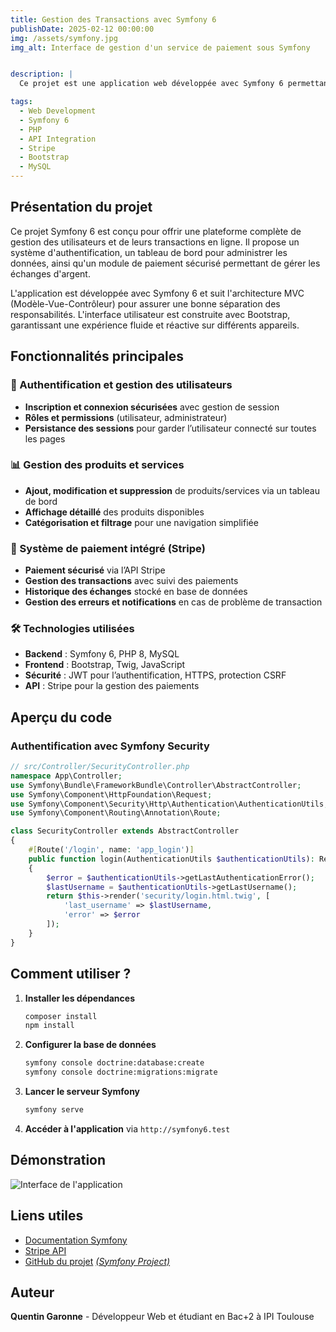 ```yaml
---
title: Gestion des Transactions avec Symfony 6
publishDate: 2025-02-12 00:00:00
img: /assets/symfony.jpg
img_alt: Interface de gestion d'un service de paiement sous Symfony


description: |
  Ce projet est une application web développée avec Symfony 6 permettant aux utilisateurs de gérer leurs transactions en ligne. Il inclut un module de gestion des utilisateurs, une administration des produits et services, ainsi qu'un service d'échange d'argent via Stripe. Pensée pour être sécurisée et évolutive, l'application s'intègre parfaitement avec des outils modernes et suit les bonnes pratiques du développement web.

tags:
  - Web Development
  - Symfony 6
  - PHP
  - API Integration
  - Stripe
  - Bootstrap
  - MySQL
---
```


## Présentation du projet
Ce projet Symfony 6 est conçu pour offrir une plateforme complète de gestion des utilisateurs et de leurs transactions en ligne. Il propose un système d'authentification, un tableau de bord pour administrer les données, ainsi qu'un module de paiement sécurisé permettant de gérer les échanges d'argent.

L'application est développée avec Symfony 6 et suit l'architecture MVC (Modèle-Vue-Contrôleur) pour assurer une bonne séparation des responsabilités. L'interface utilisateur est construite avec Bootstrap, garantissant une expérience fluide et réactive sur différents appareils.

## Fonctionnalités principales

### 🔑 Authentification et gestion des utilisateurs
- **Inscription et connexion sécurisées** avec gestion de session
- **Rôles et permissions** (utilisateur, administrateur)
- **Persistance des sessions** pour garder l’utilisateur connecté sur toutes les pages

### 📊 Gestion des produits et services
- **Ajout, modification et suppression** de produits/services via un tableau de bord
- **Affichage détaillé** des produits disponibles
- **Catégorisation et filtrage** pour une navigation simplifiée

### 💸 Système de paiement intégré (Stripe)
- **Paiement sécurisé** via l’API Stripe
- **Gestion des transactions** avec suivi des paiements
- **Historique des échanges** stocké en base de données
- **Gestion des erreurs et notifications** en cas de problème de transaction

### 🛠️ Technologies utilisées
- **Backend** : Symfony 6, PHP 8, MySQL
- **Frontend** : Bootstrap, Twig, JavaScript
- **Sécurité** : JWT pour l’authentification, HTTPS, protection CSRF
- **API** : Stripe pour la gestion des paiements

## Aperçu du code
### Authentification avec Symfony Security
```php
// src/Controller/SecurityController.php
namespace App\Controller;
use Symfony\Bundle\FrameworkBundle\Controller\AbstractController;
use Symfony\Component\HttpFoundation\Request;
use Symfony\Component\Security\Http\Authentication\AuthenticationUtils;
use Symfony\Component\Routing\Annotation\Route;

class SecurityController extends AbstractController
{
    #[Route('/login', name: 'app_login')]
    public function login(AuthenticationUtils $authenticationUtils): Response
    {
        $error = $authenticationUtils->getLastAuthenticationError();
        $lastUsername = $authenticationUtils->getLastUsername();
        return $this->render('security/login.html.twig', [
            'last_username' => $lastUsername,
            'error' => $error
        ]);
    }
}
```

## Comment utiliser ?
1. **Installer les dépendances**
   ```sh
   composer install
   npm install
   ```
2. **Configurer la base de données**
   ```sh
   symfony console doctrine:database:create
   symfony console doctrine:migrations:migrate
   ```
3. **Lancer le serveur Symfony**
   ```sh
   symfony serve
   ```
4. **Accéder à l'application** via `http://symfony6.test`

## Démonstration
![Interface de l'application](/assets/symfony_dashboard.jpg)

## Liens utiles
- [Documentation Symfony](https://symfony.com/doc/current/index.html)
- [Stripe API](https://stripe.com/docs/api)
- [GitHub du projet](#) [*(Symfony Project)*](https://github.com/goofrost/Portfolio-GARONNE-Quentin/tree/main/Projets/symfony6)

## Auteur
**Quentin Garonne** - Développeur Web et étudiant en Bac+2 à IPI Toulouse

